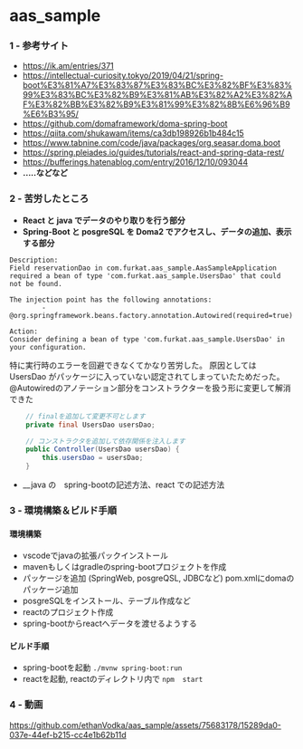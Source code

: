 # aas_sample

### 1 - 参考サイト
- https://ik.am/entries/371
- https://intellectual-curiosity.tokyo/2019/04/21/spring-boot%E3%81%A7%E3%83%87%E3%83%BC%E3%82%BF%E3%83%99%E3%83%BC%E3%82%B9%E3%81%AB%E3%82%A2%E3%82%AF%E3%82%BB%E3%82%B9%E3%81%99%E3%82%8B%E6%96%B9%E6%B3%95/
- https://github.com/domaframework/doma-spring-boot
- https://qiita.com/shukawam/items/ca3db198926b1b484c15
- https://www.tabnine.com/code/java/packages/org.seasar.doma.boot
- https://spring.pleiades.io/guides/tutorials/react-and-spring-data-rest/
- https://bufferings.hatenablog.com/entry/2016/12/10/093044
- __.....などなど__

### 2 - 苦労したところ
- __React と java でデータのやり取りを行う部分__
- __Spring-Boot と posgreSQL を Doma2 でアクセスし、データの追加、表示する部分__

```
Description:
Field reservationDao in com.furkat.aas_sample.AasSampleApplication required a bean of type 'com.furkat.aas_sample.UsersDao' that could not be found.

The injection point has the following annotations:
        - @org.springframework.beans.factory.annotation.Autowired(required=true)

Action:
Consider defining a bean of type 'com.furkat.aas_sample.UsersDao' in your configuration.
```
特に実行時のエラーを回避できなくてかなり苦労した。
原因としては UsersDao がパッケージに入っていない認定されてしまっていたためだった。
@Autowiredのアノテーション部分をコンストラクターを扱う形に変更して解消できた

``` java
    // finalを追加して変更不可とします
    private final UsersDao usersDao;

    // コンストラクタを追加して依存関係を注入します
    public Controller(UsersDao usersDao) {
        this.usersDao = usersDao;
    }
```
- __java の　spring-bootの記述方法、react での記述方法

### 3 - 環境構築＆ビルド手順

#### __環境構築__
- vscodeでjavaの拡張パックインストール
- mavenもしくはgradleのspring-bootプロジェクトを作成
- パッケージを追加 (SpringWeb, posgreQSL, JDBCなど) pom.xmlにdomaのパッケージ追加
- posgreSQLをインストール、テーブル作成など
- reactのプロジェクト作成
- spring-bootからreactへデータを渡せるようする

#### ビルド手順
- spring-bootを起動 ``` ./mvnw spring-boot:run ```
- reactを起動, reactのディレクトリ内で ``` npm  start ```

### 4 - 動画

https://github.com/ethanVodka/aas_sample/assets/75683178/15289da0-037e-44ef-b215-cc4e1b62b11d


